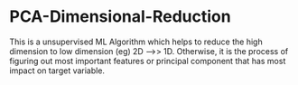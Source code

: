 # PCA-Dimensional-Reduction

This is a unsupervised ML Algorithm which helps to reduce the high dimension to low dimension (eg) 2D -->> 1D. Otherwise, it is the process of figuring out most important features or principal component that has most impact on target variable.
